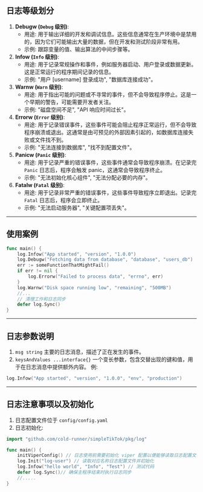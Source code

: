 ## 日志等级划分
1. **Debugw (`Debug` 级别)**:
    - 用途: 用于输出详细的开发和调试信息。这些信息通常在生产环境中是禁用的，因为它们可能输出大量的数据，但在开发和测试阶段非常有用。
    - 示例: 跟踪变量的值、输出算法的中间步骤等。
2. **Infow (`Info` 级别)**:
    - 用途: 用于记录常规操作和事件，例如服务器启动、用户登录或数据更新。这是正常运行的程序期间记录的信息。
    - 示例: "用户 [username] 登录成功", "数据库连接成功"。
3. **Warnw (`Warn` 级别)**:
    - 用途: 用于指出可能的问题或不寻常的事件，但不会导致程序停止。这是一个早期的警告，可能需要开发者关注。
    - 示例: "磁盘空间不足", "API 响应时间过长"。
4. **Errorw (`Error` 级别)**:
    - 用途: 用于记录错误事件，这些事件可能会阻止程序正常运行，但不会导致程序崩溃或退出。这通常是由可预见的外部因素引起的，如数据库连接失败或文件找不到。
    - 示例: "无法连接到数据库", "找不到配置文件"。
5. **Panicw (`Panic` 级别)**:
    - 用途: 用于记录严重的错误事件，这些事件通常会导致程序崩溃。在记录完 `Panic` 日志后，程序会触发 panic，这通常会导致程序终止。
    - 示例: "无法初始化核心组件", "无法分配必要的内存"。
6. **Fatalw (`Fatal` 级别)**:
    - 用途: 用于记录非常严重的错误事件，这些事件导致程序立即退出。记录完 `Fatal` 日志后，程序会立即终止。
    - 示例: "无法启动服务器", "关键配置项丢失"。

----
##  使用案例
```go
func main() {
	log.Infow("App started", "version", "1.0.0")
	log.Debugw("Fetching data from database", "database", "users_db")
	err := someFunctionThatMightFail()
	if err != nil {
		log.Errorw("Failed to process data", "errno", err)
	}
	log.Warnw("Disk space running low", "remaining", "500MB")
	//...
	// 清理工作和日志同步
	defer log.Sync()
}
```
---
## 日志参数说明
1. `msg string`
主要的日志消息，描述了正在发生的事件。
2. `keysAndValues ...interface{}`
一个变长参数，包含交替出现的键和值，用于在日志消息中提供额外内容。
例:
```go
log.Infow("App started", "version", "1.0.0", "env", "production")
```
---
## 日志注意事项以及初始化
1. 日志配置文件位于 `config/config.yaml`
2. 日志初始化:
```go
import "github.com/cold-runner/simpleTikTok/pkg/log"

func main() {
	initViperConfig() // 日志使用前需要初始化 viper 配置以便能够读取日志配置文件
    log.Init("log-user") // 读取对应名称日志配置文件并初始化
	log.Infow("hello world", "Info", "Test") // 测试代码
	defer log.Sync()// 确保主程序结束时执行日志同步
	//..... 
}
```